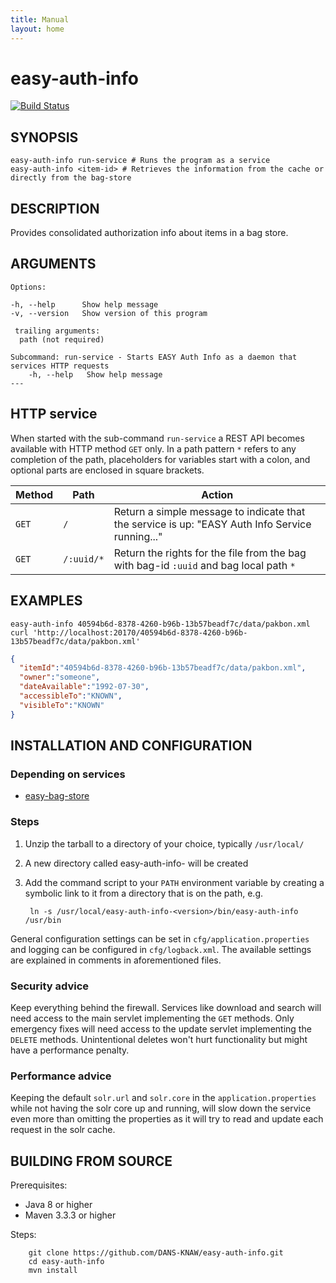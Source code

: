 ```yaml
---
title: Manual
layout: home
---
```


easy-auth-info
===========
[![Build Status](https://travis-ci.org/DANS-KNAW/easy-auth-info.png?branch=master)](https://travis-ci.org/DANS-KNAW/easy-auth-info)


SYNOPSIS
--------

    easy-auth-info run-service # Runs the program as a service
    easy-auth-info <item-id> # Retrieves the information from the cache or directly from the bag-store


DESCRIPTION
-----------

Provides consolidated authorization info about items in a bag store.


ARGUMENTS
---------

    Options:

    -h, --help      Show help message
    -v, --version   Show version of this program

     trailing arguments:
      path (not required)

    Subcommand: run-service - Starts EASY Auth Info as a daemon that services HTTP requests
        -h, --help   Show help message
    ---


HTTP service
------------

When started with the sub-command `run-service` a REST API becomes available with HTTP method `GET` only.
In a path pattern `*` refers to any completion of the path, placeholders for variables start with a colon,
and optional parts are enclosed in square brackets.

Method   | Path       | Action
---------|------------|------------------------------------
`GET`    | `/`        | Return a simple message to indicate that the service is up: "EASY Auth Info Service running..."
`GET`    | `/:uuid/*` | Return the rights for the file from the bag with bag-id `:uuid` and bag local path `*`


EXAMPLES
--------

```jshelllanguage
easy-auth-info 40594b6d-8378-4260-b96b-13b57beadf7c/data/pakbon.xml
curl 'http://localhost:20170/40594b6d-8378-4260-b96b-13b57beadf7c/data/pakbon.xml'
```

```json
{
  "itemId":"40594b6d-8378-4260-b96b-13b57beadf7c/data/pakbon.xml",
  "owner":"someone",
  "dateAvailable":"1992-07-30",
  "accessibleTo":"KNOWN",
  "visibleTo":"KNOWN"
}
```

INSTALLATION AND CONFIGURATION
------------------------------


### Depending on services

* [easy-bag-store](https://github.com/DANS-KNAW/easy-bag-store/)


### Steps

1. Unzip the tarball to a directory of your choice, typically `/usr/local/`
2. A new directory called easy-auth-info-<version> will be created
3. Add the command script to your `PATH` environment variable by creating a symbolic link to it from a directory that is
   on the path, e.g.

        ln -s /usr/local/easy-auth-info-<version>/bin/easy-auth-info /usr/bin



General configuration settings can be set in `cfg/application.properties` and logging can be configured
in `cfg/logback.xml`. The available settings are explained in comments in aforementioned files.

### Security advice

Keep everything behind the firewall. Services like download and search will need access to the main
servlet implementing the `GET` methods. Only emergency fixes will need access to the update servlet
implementing the `DELETE` methods. Unintentional deletes won't hurt functionality but might have a
performance penalty.

### Performance advice

Keeping the default `solr.url` and `solr.core` in the `application.properties` while not having the
solr core up and running, will slow down the service even more than omitting the properties
as it will try to read and update each request in the solr cache.


BUILDING FROM SOURCE
--------------------

Prerequisites:

* Java 8 or higher
* Maven 3.3.3 or higher

Steps:

        git clone https://github.com/DANS-KNAW/easy-auth-info.git
        cd easy-auth-info
        mvn install
